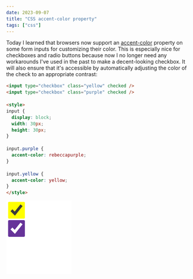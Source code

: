 ```yaml
---
date: 2023-09-07
title: "CSS accent-color property"
tags: ["css"]
---
```



Today I learned that browsers now support an [accent-color](https://developer.mozilla.org/en-US/docs/Web/CSS/accent-color) property on some form inputs for customizing their color.
This is especially nice for checkboxes and radio buttons because now I no longer need any workarounds I've used in the past to make a decent-looking checkbox.
It will also ensure that it's accessible by automatically adjusting the color of the check to an appropriate contrast:

```html
<input type="checkbox" class="yellow" checked />
<input type="checkbox" class="purple" checked />

<style>
input {
  display: block;
  width: 30px;
  height: 30px;
}

input.purple {
  accent-color: rebeccapurple;
}

input.yellow {
  accent-color: yellow;
}
</style>
```

![checkboxes-screenshot](accent-color.png)

